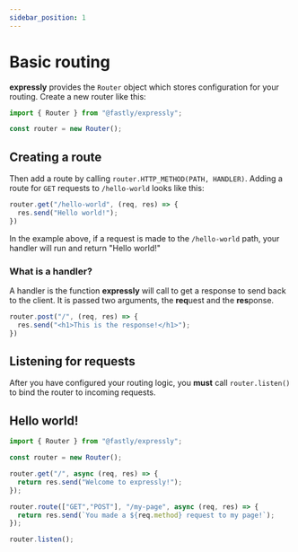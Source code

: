 ```yaml
---
sidebar_position: 1
---
```


# Basic routing

**expressly** provides the `Router` object which stores configuration for your routing. Create a new router like this:

```javascript
import { Router } from "@fastly/expressly";

const router = new Router();
```

## Creating a route

Then add a route by calling `router.HTTP_METHOD(PATH, HANDLER)`. Adding a route for `GET` requests to `/hello-world` looks like this:

```javascript
router.get("/hello-world", (req, res) => {
  res.send("Hello world!");
})
```

In the example above, if a request is made to the `/hello-world` path, your handler will run and return "Hello world!"

### What is a handler?

A handler is the function **expressly** will call to get a response to send back to the client. It is passed two arguments, the **req**uest and the **res**ponse.

```javascript
router.post("/", (req, res) => {
  res.send("<h1>This is the response!</h1>");
})
``` 

## Listening for requests

After you have configured your routing logic, you **must** call `router.listen()` to bind the router to incoming requests.

## Hello world!

```javascript
import { Router } from "@fastly/expressly";

const router = new Router();

router.get("/", async (req, res) => {
  return res.send("Welcome to expressly!");
});

router.route(["GET","POST"], "/my-page", async (req, res) => {
  return res.send(`You made a ${req.method} request to my page!`);
});

router.listen();
```
